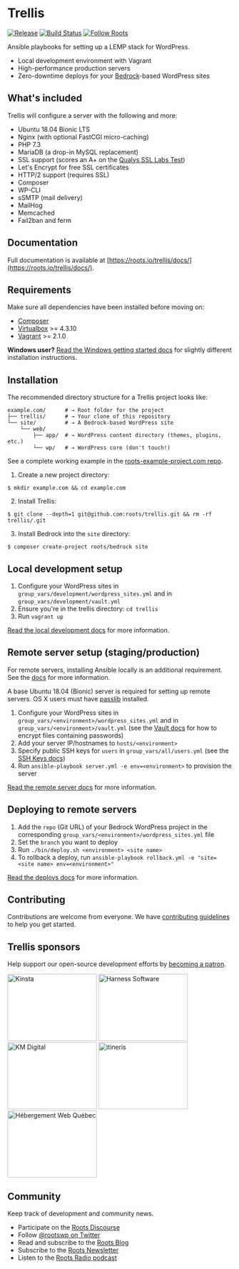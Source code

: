 # Trellis
[![Release](https://img.shields.io/github/release/roots/trellis.svg?style=flat-square)](https://github.com/roots/trellis/releases)
[![Build Status](https://img.shields.io/travis/roots/trellis.svg?style=flat-square)](https://travis-ci.org/roots/trellis)
[![Follow Roots](https://img.shields.io/twitter/follow/rootswp.svg?style=flat-square)](https://twitter.com/rootswp)

Ansible playbooks for setting up a LEMP stack for WordPress.

- Local development environment with Vagrant
- High-performance production servers
- Zero-downtime deploys for your [Bedrock](https://roots.io/bedrock/)-based WordPress sites

## What's included

Trellis will configure a server with the following and more:

* Ubuntu 18.04 Bionic LTS
* Nginx (with optional FastCGI micro-caching)
* PHP 7.3
* MariaDB (a drop-in MySQL replacement)
* SSL support (scores an A+ on the [Qualys SSL Labs Test](https://www.ssllabs.com/ssltest/))
* Let's Encrypt for free SSL certificates
* HTTP/2 support (requires SSL)
* Composer
* WP-CLI
* sSMTP (mail delivery)
* MailHog
* Memcached
* Fail2ban and ferm

## Documentation

Full documentation is available at [https://roots.io/trellis/docs/](https://roots.io/trellis/docs/).

## Requirements

Make sure all dependencies have been installed before moving on:

* [Composer](https://getcomposer.org/doc/00-intro.md#installation-linux-unix-osx)
* [Virtualbox](https://www.virtualbox.org/wiki/Downloads) >= 4.3.10
* [Vagrant](https://www.vagrantup.com/downloads.html) >= 2.1.0

**Windows user?** [Read the Windows getting started docs](https://roots.io/getting-started/docs/windows-development-environment-trellis/) for slightly different installation instructions.

## Installation

The recommended directory structure for a Trellis project looks like:

```shell
example.com/      # → Root folder for the project
├── trellis/      # → Your clone of this repository
└── site/         # → A Bedrock-based WordPress site
    └── web/
        ├── app/  # → WordPress content directory (themes, plugins, etc.)
        └── wp/   # → WordPress core (don't touch!)
```

See a complete working example in the [roots-example-project.com repo](https://github.com/roots/roots-example-project.com).

1. Create a new project directory:
```plain
$ mkdir example.com && cd example.com
```
2. Install Trellis:
```plain
$ git clone --depth=1 git@github.com:roots/trellis.git && rm -rf trellis/.git
```
3. Install Bedrock into the `site` directory:
```plain
$ composer create-project roots/bedrock site
```

## Local development setup

1. Configure your WordPress sites in `group_vars/development/wordpress_sites.yml` and in `group_vars/development/vault.yml`
2. Ensure you're in the trellis directory: `cd trellis`
3. Run `vagrant up`

[Read the local development docs](https://roots.io/trellis/docs/local-development-setup/) for more information.

## Remote server setup (staging/production)

For remote servers, installing Ansible locally is an additional requirement. See the [docs](https://roots.io/trellis/docs/remote-server-setup/#requirements) for more information.

A base Ubuntu 18.04 (Bionic) server is required for setting up remote servers. OS X users must have [passlib](http://pythonhosted.org/passlib/install.html#installation-instructions) installed.

1. Configure your WordPress sites in `group_vars/<environment>/wordpress_sites.yml` and in `group_vars/<environment>/vault.yml` (see the [Vault docs](https://roots.io/trellis/docs/vault/) for how to encrypt files containing passwords)
2. Add your server IP/hostnames to `hosts/<environment>`
3. Specify public SSH keys for `users` in `group_vars/all/users.yml` (see the [SSH Keys docs](https://roots.io/trellis/docs/ssh-keys/))
4. Run `ansible-playbook server.yml -e env=<environment>` to provision the server

[Read the remote server docs](https://roots.io/trellis/docs/remote-server-setup/) for more information.

## Deploying to remote servers

1. Add the `repo` (Git URL) of your Bedrock WordPress project in the corresponding `group_vars/<environment>/wordpress_sites.yml` file
2. Set the `branch` you want to deploy
3. Run `./bin/deploy.sh <environment> <site name>`
4. To rollback a deploy, run `ansible-playbook rollback.yml -e "site=<site name> env=<environment>"`

[Read the deploys docs](https://roots.io/trellis/docs/deploys/) for more information.

## Contributing

Contributions are welcome from everyone. We have [contributing guidelines](https://github.com/roots/guidelines/blob/master/CONTRIBUTING.md) to help you get started.

## Trellis sponsors

Help support our open-source development efforts by [becoming a patron](https://www.patreon.com/rootsdev).

<a href="https://kinsta.com/?kaid=OFDHAJIXUDIV"><img src="https://cdn.roots.io/app/uploads/kinsta.svg" alt="Kinsta" width="200" height="150"></a> <a href="https://www.harnessup.com/"><img src="https://cdn.roots.io/app/uploads/harness-software.svg" alt="Harness Software" width="200" height="150"></a> <a href="https://k-m.com/"><img src="https://cdn.roots.io/app/uploads/km-digital.svg" alt="KM Digital" width="200" height="150"></a> <a href="https://www.itineris.co.uk/"><img src="https://cdn.roots.io/app/uploads/itineris.svg" alt="itineris" width="200" height="150"></a> <a href="https://www.hebergeurweb.ca"><img src="https://cdn.roots.io/app/uploads/hebergeurweb.svg" alt="Hébergement Web Québec" width="200" height="150"></a>

## Community

Keep track of development and community news.

* Participate on the [Roots Discourse](https://discourse.roots.io/)
* Follow [@rootswp on Twitter](https://twitter.com/rootswp)
* Read and subscribe to the [Roots Blog](https://roots.io/blog/)
* Subscribe to the [Roots Newsletter](https://roots.io/subscribe/)
* Listen to the [Roots Radio podcast](https://roots.io/podcast/)
